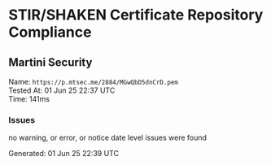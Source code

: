 # STIR/SHAKEN Certificate Repository Compliance

## Martini Security

Name: `https://p.mtsec.me/2884/MGwQbD5dnCrD.pem`\
Tested At: 01 Jun 25 22:37 UTC\
Time: 141ms

### Issues

no warning, or error, or notice date level issues were found

Generated: 01 Jun 25 22:39 UTC